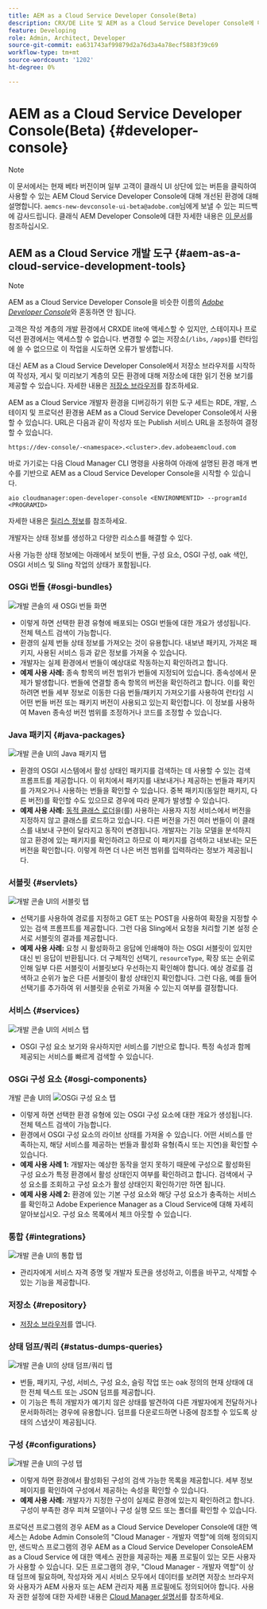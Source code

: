 ```yaml
---
title: AEM as a Cloud Service Developer Console(Beta)
description: CRX/DE Lite 및 AEM as a Cloud Service Developer Console에 대해 알아보기
feature: Developing
role: Admin, Architect, Developer
source-git-commit: ea631743af99879d2a76d3a4a78ecf5883f39c69
workflow-type: tm+mt
source-wordcount: '1202'
ht-degree: 0%

---
```



# AEM as a Cloud Service Developer Console(Beta) {#developer-console}

>[!NOTE]
>
>이 문서에서는 현재 베타 버전이며 일부 고객이 클래식 UI 상단에 있는 버튼을 클릭하여 사용할 수 있는 AEM Cloud Service Developer Console에 대해 개선된 환경에 대해 설명합니다. `aemcs-new-devconsole-ui-beta@adobe.com`님에게 보낼 수 있는 피드백에 감사드립니다. 클래식 AEM Developer Console에 대한 자세한 내용은 [이 문서](/help/implementing/developing/introduction/development-guidelines.md#crxde-lite-and-developer-console)를 참조하십시오.

## AEM as a Cloud Service 개발 도구 {#aem-as-a-cloud-service-development-tools}

>[!NOTE]
>AEM as a Cloud Service Developer Console을 비슷한 이름의 [*Adobe Developer Console*](https://developer.adobe.com/developer-console/)와 혼동하면 안 됩니다.
>

고객은 작성 계층의 개발 환경에서 CRXDE lite에 액세스할 수 있지만, 스테이지나 프로덕션 환경에서는 액세스할 수 없습니다. 변경할 수 없는 저장소(`/libs`, `/apps`)를 런타임에 쓸 수 없으므로 이 작업을 시도하면 오류가 발생합니다.

대신 AEM as a Cloud Service Developer Console에서 저장소 브라우저를 시작하여 작성자, 게시 및 미리보기 계층의 모든 환경에 대해 저장소에 대한 읽기 전용 보기를 제공할 수 있습니다. 자세한 내용은 [저장소 브라우저](/help/implementing/developing/tools/repository-browser.md)를 참조하세요.

AEM as a Cloud Service 개발자 환경을 디버깅하기 위한 도구 세트는 RDE, 개발, 스테이지 및 프로덕션 환경용 AEM as a Cloud Service Developer Console에서 사용할 수 있습니다. URL은 다음과 같이 작성자 또는 Publish 서비스 URL을 조정하여 결정할 수 있습니다.

`https://dev-console/-<namespace>.<cluster>.dev.adobeaemcloud.com`

바로 가기로는 다음 Cloud Manager CLI 명령을 사용하여 아래에 설명된 환경 매개 변수를 기반으로 AEM as a Cloud Service Developer Console을 시작할 수 있습니다.

`aio cloudmanager:open-developer-console <ENVIRONMENTID> --programId <PROGRAMID>`

자세한 내용은 [릴리스 정보](/help/release-notes/home.md)를 참조하세요.

개발자는 상태 정보를 생성하고 다양한 리소스를 해결할 수 있다.

사용 가능한 상태 정보에는 아래에서 보듯이 번들, 구성 요소, OSGI 구성, oak 색인, OSGI 서비스 및 Sling 작업의 상태가 포함됩니다.

### OSGi 번들 {#osgi-bundles}

![개발 콘솔의 새 OSGi 번들 화면](/help/implementing/developing/introduction/assets/osgi-bundles.png)

* 이렇게 하면 선택한 환경 유형에 배포되는 OSGI 번들에 대한 개요가 생성됩니다. 전체 텍스트 검색이 가능합니다.
* 환경의 실제 번들 상태 정보를 가져오는 것이 유용합니다. 내보낸 패키지, 가져온 패키지, 사용된 서비스 등과 같은 정보를 가져올 수 있습니다.
* 개발자는 실제 환경에서 번들이 예상대로 작동하는지 확인하려고 합니다.
* **예제 사용 사례:** 종속 항목의 버전 범위가 번들에 지정되어 있습니다. 종속성에서 문제가 발생합니다. 번들에 연결할 종속 항목의 버전을 확인하려고 합니다. 이를 확인하려면 번들 세부 정보로 이동한 다음 번들/패키지 가져오기를 사용하여 런타임 시 어떤 번들 버전 또는 패키지 버전이 사용되고 있는지 확인합니다. 이 정보를 사용하여 Maven 종속성 버전 범위를 조정하거나 코드를 조정할 수 있습니다.

### Java 패키지 {#java-packages}

![개발 콘솔 UI의 Java 패키지 탭](/help/implementing/developing/introduction/assets/java-packages-dev-console-ui.png)

* 환경의 OSGI 시스템에서 활성 상태인 패키지를 검색하는 데 사용할 수 있는 검색 프롬프트를 제공합니다. 이 위치에서 패키지를 내보내거나 제공하는 번들과 패키지를 가져오거나 사용하는 번들을 확인할 수 있습니다. 중복 패키지(동일한 패키지, 다른 버전)를 확인할 수도 있으므로 경우에 따라 문제가 발생할 수 있습니다.
* **예제 사용 사례:** [동적 클래스 로더](https://sling.apache.org/apidocs/sling9/org/apache/sling/commons/classloader/DynamicClassLoaderManager.html)을(를) 사용하는 사용자 지정 서비스에서 버전을 지정하지 않고 클래스를 로드하고 있습니다. 다른 버전을 가진 여러 번들이 이 클래스를 내보내 구현이 달라지고 동작이 변경됩니다. 개발자는 기능 모델을 분석하지 않고 환경에 있는 패키지를 확인하려고 하므로 이 패키지를 검색하고 내보내는 모든 버전을 확인합니다. 이렇게 하면 더 나은 버전 범위를 입력하라는 정보가 제공됩니다.

### 서블릿 {#servlets}

![개발 콘솔 UI의 서블릿 탭](/help/implementing/developing/introduction/assets/servlets-dev-console-ui.png)

* 선택기를 사용하여 경로를 지정하고 GET 또는 POST을 사용하여 확장을 지정할 수 있는 검색 프롬프트를 제공합니다. 그런 다음 Sling에서 요청을 처리할 기본 설정 순서로 서블릿의 결과를 제공합니다.
* **예제 사용 사례:** 요청 시 활성화하고 응답에 인쇄해야 하는 OSGI 서블릿이 있지만 대신 빈 응답이 반환됩니다. 더 구체적인 선택기, `resourceType`, 확장 또는 순위로 인해 일부 다른 서블릿이 서블릿보다 우선하는지 확인해야 합니다. 예상 경로를 검색하고 순위가 높은 다른 서블릿이 활성 상태인지 확인합니다. 그런 다음, 예를 들어 선택기를 추가하여 위 서블릿을 순위로 가져올 수 있는지 여부를 결정합니다.

### 서비스 {#services}

![개발 콘솔 UI의 서비스 탭](/help/implementing/developing/introduction/assets/services-dev-console.png)

* OSGI 구성 요소 보기와 유사하지만 서비스를 기반으로 합니다. 특정 속성과 함께 제공되는 서비스를 빠르게 검색할 수 있습니다.

### OSGi 구성 요소 {#osgi-components}

개발 콘솔 UI의 ![OSGi 구성 요소 탭](/help/implementing/developing/introduction/assets/osgi-components-dev-console.png)

* 이렇게 하면 선택한 환경 유형에 있는 OSGI 구성 요소에 대한 개요가 생성됩니다. 전체 텍스트 검색이 가능합니다.
* 환경에서 OSGI 구성 요소의 라이브 상태를 가져올 수 있습니다. 어떤 서비스를 만족하는지, 해당 서비스를 제공하는 번들과 활성화 유형(즉시 또는 지연)을 확인할 수 있습니다.
* **예제 사용 사례 1:** 개발자는 예상한 동작을 얻지 못하기 때문에 구성으로 활성화된 구성 요소가 특정 환경에서 활성 상태인지 여부를 확인하려고 합니다. 검색에서 구성 요소를 조회하고 구성 요소가 활성 상태인지 확인하기만 하면 됩니다.
* **예제 사용 사례 2:** 환경에 있는 기본 구성 요소와 해당 구성 요소가 충족하는 서비스를 확인하고 Adobe Experience Manager as a Cloud Service에 대해 자세히 알아보십시오. 구성 요소 목록에서 체크 아웃할 수 있습니다.

### 통합 {#integrations}

![개발 콘솔 UI의 통합 탭](/help/implementing/developing/introduction/assets/integrations-dev-console-ui.png)

* 관리자에게 서비스 자격 증명 및 개발자 토큰을 생성하고, 이름을 바꾸고, 삭제할 수 있는 기능을 제공합니다.

### 저장소 {#repository}

* [저장소 브라우저](/help/implementing/developing/tools/repository-browser.md)를 엽니다.

### 상태 덤프/쿼리 {#status-dumps-queries}

![개발 콘솔 UI의 상태 덤프/쿼리 탭](/help/implementing/developing/introduction/assets/status-dumps-queries.png)

* 번들, 패키지, 구성, 서비스, 구성 요소, 슬링 작업 또는 oak 정의의 현재 상태에 대한 전체 텍스트 또는 JSON 덤프를 제공합니다.
* 이 기능은 특히 개발자가 예기치 않은 상태를 발견하여 다른 개발자에게 전달하거나 문서화하려는 경우에 유용합니다. 덤프를 다운로드하면 나중에 참조할 수 있도록 상태의 스냅샷이 제공됩니다.

### 구성 {#configurations}

![개발 콘솔 UI의 구성 탭](/help/implementing/developing/introduction/assets/configurations-dev-console.png)

* 이렇게 하면 환경에서 활성화된 구성의 검색 가능한 목록을 제공합니다. 세부 정보 페이지를 확인하여 구성에서 제공하는 속성을 확인할 수 있습니다.
* **예제 사용 사례:** 개발자가 지정한 구성이 실제로 환경에 있는지 확인하려고 합니다. 구성이 부족한 경우 피쳐 모델이나 구성 실행 모드 또는 폴더를 확인할 수 있습니다.

프로덕션 프로그램의 경우 AEM as a Cloud Service Developer Console에 대한 액세스는 Adobe Admin Console의 &quot;Cloud Manager - 개발자 역할&quot;에 의해 정의되지만, 샌드박스 프로그램의 경우 AEM as a Cloud Service Developer ConsoleAEM as a Cloud Service 에 대한 액세스 권한을 제공하는 제품 프로필이 있는 모든 사용자가 사용할 수 있습니다. 모든 프로그램의 경우, &quot;Cloud Manager - 개발자 역할&quot;이 상태 덤프에 필요하며, 작성자와 게시 서비스 모두에서 데이터를 보려면 저장소 브라우저와 사용자가 AEM 사용자 또는 AEM 관리자 제품 프로필에도 정의되어야 합니다. 사용자 권한 설정에 대한 자세한 내용은 [Cloud Manager 설명서](https://experienceleague.adobe.com/docs/experience-manager-cloud-manager/using/requirements/setting-up-users-and-roles.html)를 참조하세요.